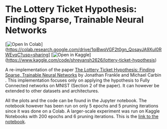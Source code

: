 # The Lottery Ticket Hypothesis: Finding Sparse, Trainable Neural Networks

[![Open In Colab](https://colab.research.google.com/assets/colab-badge.svg)](https://colab.research.google.com/drive/1qiBwqVGF2t0gn_QosayJA9XuI0RWEvqC?usp=sharing]
[![Open in Kaggle](https://kaggle.com/static/images/open-in-kaggle.svg)] (https://www.kaggle.com/code/shreyansh2626/lottery-ticket-hypothesis)


A re-implementation of the paper [The Lottery Ticket Hypothesis: Finding Sparse, Trainable Neural Networks](https://arxiv.org/abs/1803.03635v5) by Jonathan Frankle and Michael Carbin . This implementation focuses only on applying the hypothesis to Fully Connected networks on MNIST (Section 2 of the paper). It can however be extended to other datasets and architectures.

All the plots and the code can be found in the Jupyter notebook. The notebook however has been run on only 5 epochs and 5 pruning iterations since it was done on a Colab. A larger-scale experiment was run on Kaggle Notebooks with 200 epochs and 6 pruning iterations. This is the [link to the notebook](https://www.kaggle.com/code/shreyansh2626/lottery-ticket-hypothesis).